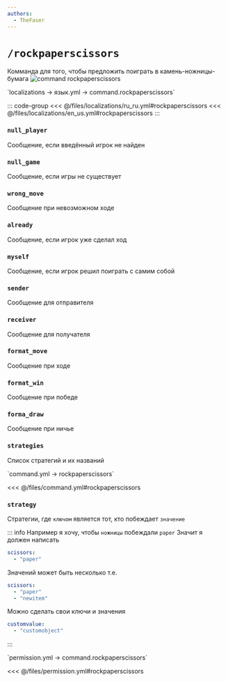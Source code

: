 ```yaml
---
authors:
  - TheFaser
---
```


# `/rockpaperscissors`

Комманда для того, чтобы предложить поиграть в камень-ножницы-бумага
![command rockpaperscissors](/commandrockpaperscissors.png)

[//]: # (localization)
<!--@include: @/parts/words.md#localization--> 
<!--@include: @/parts/words.md#path--> `localizations → язык.yml → command.rockpaperscissors`

<!--@include: @/parts/words.md#default--> 

::: code-group
<<< @/files/localizations/ru_ru.yml#rockpaperscissors
<<< @/files/localizations/en_us.yml#rockpaperscissors
:::

### `null_player`

Сообщение, если введённый игрок не найден

### `null_game`

Сообщение, если игры не существует

### `wrong_move`

Сообщение при невозможном ходе

### `already`

Сообщение, если игрок уже сделал ход

### `myself`

Сообщение, если игрок решил поиграть с самим собой

### `sender`

Сообщение для отправителя

### `receiver`

Сообщение для получателя

### `format_move`

Сообщение при ходе

### `format_win`

Сообщение при победе

### `forma_draw`

Сообщение при ничье

### `strategies`

Список стратегий и их названий

[//]: # (command.yml)
<!--@include: @/parts/words.md#setting-->
<!--@include: @/parts/words.md#path--> `command.yml → rockpaperscissors`

<!--@include: @/parts/words.md#default-->
<<< @/files/command.yml#rockpaperscissors

<!--@include: @/parts/enable.md-->
<!--@include: @/parts/aliases.md-->

### `strategy`

Стратегии, где `ключом` является тот, кто побеждает `значение`

::: info Например я хочу, чтобы `ножницы` побеждали `paper`
Значит я должен написать
```yaml
scissors:
  - "paper"
```

Значений может быть несколько т.е.
```yaml
scissors:
  - "paper"
  - "newitem"
```

Можно сделать свои ключи и значения
```yaml
customvalue:
  - "customobject"
```
:::

<!--@include: @/parts/cooldown.md-->
<!--@include: @/parts/sound.md-->

[//]: # (permission.yml)
<!--@include: @/parts/words.md#permission-->
<!--@include: @/parts/words.md#path--> `permission.yml → command.rockpaperscissors`

<!--@include: @/parts/words.md#default-->
<<< @/files/permission.yml#rockpaperscissors

<!--@include: @/parts/permission/permissionTier3.md-->
<!--@include: @/parts/permission/cooldown.md-->
<!--@include: @/parts/permission/sound.md-->

